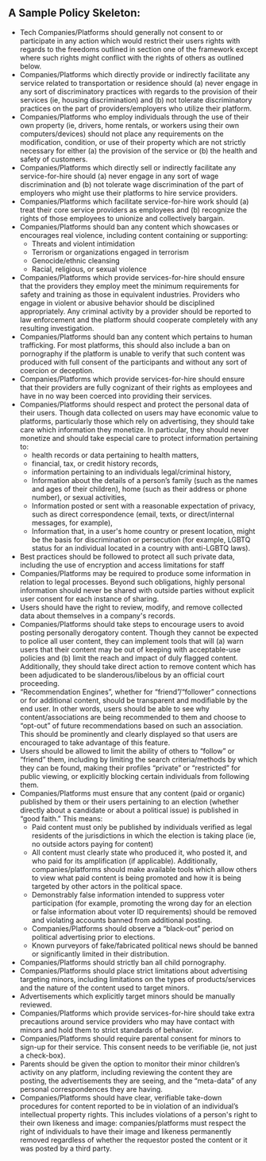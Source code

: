 ## A Sample Policy Skeleton:

- Tech Companies/Platforms should generally not consent to or participate in any action which would restrict their users rights with regards to the freedoms outlined in section one of the framework except where such rights might conflict with the rights of others as outlined below.
- Companies/Platforms which directly provide or indirectly facilitate any service related to transportation or residence should (a) never engage in any sort of discriminatory practices with regards to the provision of their services (ie, housing discrimination) and (b) not tolerate discriminatory practices on the part of providers/employers who utilize their platform. 
- Companies/Platforms who employ individuals through the use of their own property (ie, drivers, home rentals, or workers using their own computers/devices) should not place any requirements on the modification, condition, or use of their property which are not strictly necessary for either (a) the provision of the service or (b) the health and safety of customers.
- Companies/Platforms which directly sell or indirectly facilitate any service-for-hire should (a) never engage in any sort of wage discrimination and (b) not tolerate wage discrimination of the part of employers who might use their platforms to hire service providers. 
- Companies/Platforms which facilitate service-for-hire work should (a) treat their core service providers as employees and (b) recognize the rights of those employees to unionize and collectively bargain.
- Companies/Platforms should ban any content which showcases or encourages real violence, including content containing or supporting:
  - Threats and violent intimidation
  - Terrorism or organizations engaged in terrorism
  - Genocide/ethnic cleansing
  - Racial, religious, or sexual violence
- Companies/Platforms which provide services-for-hire should ensure that the providers they employ meet the minimum requirements for safety and training as those in equivalent industries. Providers who engage in violent or abusive behavior should be disciplined appropriately. Any criminal activity by a provider should be reported to law enforcement and the platform should cooperate completely with any resulting investigation.
- Companies/Platforms should ban any content which pertains to human trafficking. For most platforms, this should also include a ban on pornography if the platform is unable to verify that such content was produced with full consent of the participants and without any sort of coercion or deception.
- Companies/Platforms which provide services-for-hire should ensure that their providers are fully cognizant of their rights as employees and have in no way been coerced into providing their services.
- Companies/Platforms should respect and protect the personal data of their users. Though data collected on users may have economic value to platforms, particularly those which rely on advertising, they should take care which information they monetize. In particular, they should never monetize and should take especial care to protect information pertaining to:
  - health records or data pertaining to health matters, 
  - financial, tax, or credit history records,
  - information pertaining to an individuals legal/criminal history,
  - Information about the details of a person’s family (such as the names and ages of their children), home (such as their address or phone number), or sexual activities,
  - Information posted or sent with a reasonable expectation of privacy, such as direct correspondence (email, texts, or direct/internal messages, for example), 
  - Information that, in a user's home country or present location, might be the basis for discrimination or persecution (for example, LGBTQ status for an individual located in a country with anti-LGBTQ laws).
- Best practices should be followed to protect all such private data, including the use of encryption and access limitations for staff
- Companies/Platforms may be required to produce some information in relation to legal processes. Beyond such obligations, highly personal information should never be shared with outside parties without explicit user consent for each instance of sharing.
- Users should have the right to review, modify, and remove collected data about themselves in a company's records.
- Companies/Platforms should take steps to encourage users to avoid posting personally derogatory content. Though they cannot be expected to police all user content, they can implement tools that will (a) warn users that their content may be out of keeping with acceptable-use policies and (b) limit the reach and impact of duly flagged content. Additionally, they should take direct action to remove content which has been adjudicated to be slanderous/libelous by an official court proceeding.
- “Recommendation Engines”, whether for “friend”/“follower” connections or for additional content, should be transparent and modifiable by the end user. In other words, users should be able to see why content/associations are being recommended to them and choose to “opt-out” of future recommendations based on such an association. This should be prominently and clearly displayed so that users are encouraged to take advantage of this feature.
- Users should be allowed to limit the ability of others to “follow” or “friend” them, including by limiting the search criteria/methods by which they can be found, making their profiles “private” or “restricted” for public viewing, or explicitly blocking certain individuals from following them.
- Companies/Platforms must ensure that any content (paid or organic) published by them or their users pertaining to an election (whether directly about a candidate or about a political issue) is published in “good faith.” This means:
  - Paid content must only be published by individuals verified as legal residents of the jurisdictions in which the election is taking place (ie, no outside actors paying for content)
  - All content must clearly state who produced it, who posted it, and who paid for its amplification (if applicable). Additionally, companies/platforms should make available tools which allow others to view what paid content is being promoted and how it is being targeted by other actors in the political space.
  - Demonstrably false information intended to suppress voter participation (for example, promoting the wrong day for an election or false information about voter ID requirements) should be removed and violating accounts banned from additional posting.
  - Companies/Platforms should observe a “black-out” period on political advertising prior to elections.
  - Known purveyors of fake/fabricated political news should be banned or significantly limited in their distribution.
- Companies/Platforms should strictly ban all child pornography.
- Companies/Platforms should place strict limitations about advertising targeting minors, including limitations on the types of products/services and the nature of the content used to target minors.
- Advertisements which explicitly target minors should be manually reviewed.
- Companies/Platforms which provide services-for-hire should take extra precautions around service providers who may have contact with minors and hold them to strict standards of behavior.
- Companies/Platforms should require parental consent for minors to sign-up for their service. This consent needs to be verifiable (ie, not just a check-box).
- Parents should be given the option to monitor their minor children’s activity on any platform, including reviewing the content they are posting, the advertisements they are seeing, and the “meta-data” of any personal correspondences they are having.
- Companies/Platforms should have clear, verifiable take-down procedures for content reported to be in violation of an individual’s intellectual property rights. This includes violations of a person's right to their own likeness and image: companies/platforms must respect the right of individuals to have their image and likeness permanently removed regardless of whether the requestor posted the content or it was posted by a third party.
